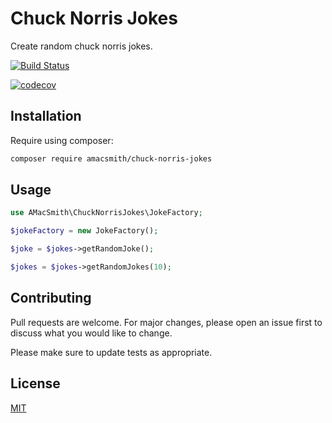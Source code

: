 # Chuck Norris Jokes

Create random chuck norris jokes.

[![Build Status](https://travis-ci.org/amacsmith/chuck-norris-jokes.svg?branch=master)](https://travis-ci.org/amacsmith/chuck-norris-jokes)

[![codecov](https://codecov.io/gh/amacsmith/chuck-norris-jokes/branch/master/graph/badge.svg)](https://codecov.io/gh/amacsmith/chuck-norris-jokes)

## Installation

Require using composer:

```bash
composer require amacsmith/chuck-norris-jokes
```

## Usage

```php
use AMacSmith\ChuckNorrisJokes\JokeFactory;

$jokeFactory = new JokeFactory();

$joke = $jokes->getRandomJoke();

$jokes = $jokes->getRandomJokes(10);
```

## Contributing
Pull requests are welcome. For major changes, please open an issue first to discuss what you would like to change.

Please make sure to update tests as appropriate.

## License
[MIT](./LICENSE.md)
